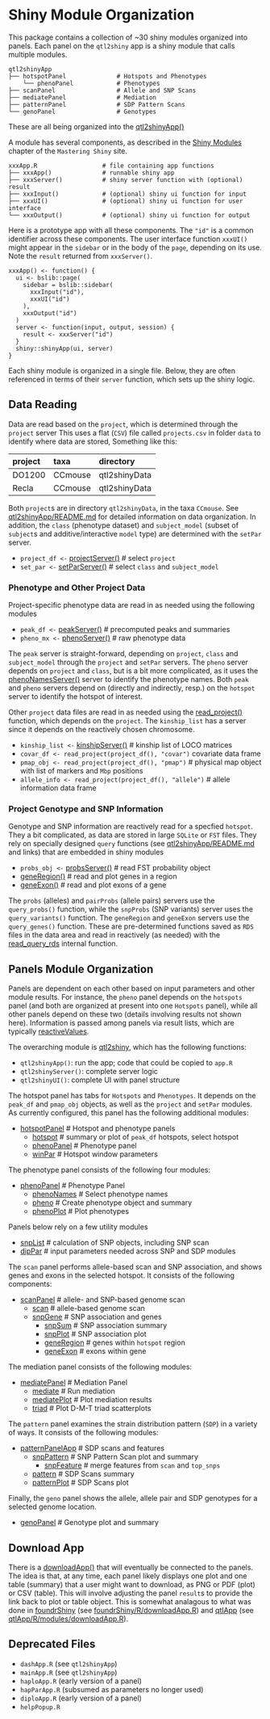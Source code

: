 # Shiny Module Organization

This package contains a collection of ~30 shiny modules organized
into panels.
Each panel on the `qtl2shiny` app is a shiny module that calls multiple
modules.

```
qtl2shinyApp
├── hotspotPanel              # Hotspots and Phenotypes
    └── phenoPanel            # Phenotypes
├── scanPanel                 # Allele and SNP Scans
├── mediatePanel              # Mediation
├── patternPanel              # SDP Pattern Scans
└── genoPanel                 # Genotypes
```

These are all being organized into the
[qtl2shinyApp()](https://github.com/byandell-sysgen/qtl2shiny/blob/refactor/R/qtl2shinyApp.R)

A module has several components, as described in the
[Shiny Modules](https://mastering-shiny.org/scaling-modules.html)
chapter of the `Mastering Shiny` site.

```
xxxApp.R                  # file containing app functions
├── xxxApp()              # runnable shiny app
├── xxxServer()           # shiny server function with (optional) result
├── xxxInput()            # (optional) shiny ui function for input
├── xxxUI()               # (optional) shiny ui function for user interface
└── xxxOutput()           # (optional) shiny ui function for output
```

Here is a prototype app with all these components.
The `"id"` is a common identifier across these components.
The user interface function `xxxUI()` might appear in the `sidebar`
or in the body of the `page`, depending on its use.
Note the `result` returned from `xxxServer()`.

```
xxxApp() <- function() {
  ui <- bslib::page(
    sidebar = bslib::sidebar(
      xxxInput("id"),
      xxxUI("id")
    ),
    xxxOutput("id")
  )
  server <- function(input, output, session) {
    result <- xxxServer("id")
  }
  shiny::shinyApp(ui, server)
}
```

Each shiny module is organized in a single file.
Below, they are often referenced in terms of their `server` function,
which sets up the shiny logic.

## Data Reading

Data are read based on the `project`, which is determined through the 
`project` server
This uses a flat (`CSV`) file called `projects.csv` in folder `data`
to identify where data are stored,
Something like this:

|project|taxa|directory|
|:------|:---|:--------|
|DO1200|CCmouse|qtl2shinyData|
|Recla|CCmouse|qtl2shinyData|

Both `project`s are in directory `qtl2shinyData`, in the taxa `CCmouse`.
See
[qtl2shinyApp/README.md](https://github.com/byandell-sysgen/qtl2shinyApp/blob/main/README.md)
for detailed information on data organization.
In addition, the 
`class` (phenotype dataset) and
`subject_model` (subset of `subject`s and additive/interactive `model` type)
are determined with the `setPar` server.

- `project_df <-` [projectServer()](https://github.com/byandell-sysgen/qtl2shiny/blob/refactor/R/projectApp.R) #
select `project`
- `set_par <-` [setParServer()](https://github.com/byandell-sysgen/qtl2shiny/blob/refactor/R/setParApp.R) #
select `class` and `subject_model`

### Phenotype and Other Project Data

Project-specific phenotype data are read in as needed using the following modules 

- `peak_df <-` [peakServer()](https://github.com/byandell-sysgen/qtl2shiny/blob/refactor/R/peakApp.R) #
precomputed peaks and summaries
- `pheno_mx <-` [phenoServer()](https://github.com/byandell-sysgen/qtl2shiny/blob/refactor/R/phenoApp.R) #
raw phenotype data

The `peak` server is straight-forward, depending on `project`, `class` and `subject_model`
through the `project` and `setPar` servers.
The `pheno` server depends on `project` and `class`, but is a bit more complicated, as it uses the
[phenoNamesServer()](https://github.com/byandell-sysgen/qtl2shiny/blob/refactor/R/phenoNamesApp.R)
server to identify the phenotype names.
Both `peak` and `pheno` servers depend on (directly and indirectly, resp.)
on the `hotspot` server to identify the hotspot of interest.

Other `project` data files are read in as needed using the
[read_project()](https://github.com/byandell-sysgen/qtl2shiny/blob/refactor/R/readproject.R)
function, which depends on the `project`.
The `kinship_list` has a server since it depends on the reactively chosen chromosome.

- `kinship_list <-` [kinshipServer()](https://github.com/byandell-sysgen/qtl2shiny/blob/refactor/R/kinshipApp.R) #
kinship list of LOCO matrices
- `covar_df <- read_project(project_df(), "covar")` 
covariate data frame
- `pmap_obj <- read_project(project_df(), "pmap")` #
physical map object with list of markers and `Mbp` positions
- `allele_info <- read_project(project_df(), "allele")` #
allele information data frame

### Project Genotype and SNP Information

Genotype and SNP information are reactively read for a specfied `hotspot`.
They a bit complicated, as data are stored in large `SQLite` or `FST` files.
They rely on specially designed `query` functions (see
[qtl2shinyApp/README.md](https://github.com/byandell-sysgen/qtl2shinyApp/blob/main/README.md)
and links) that are embedded in shiny modules

- `probs_obj <-` [probsServer()](https://github.com/byandell-sysgen/qtl2shiny/blob/refactor/R/probsApp.R) #
read FST probability object
- [geneRegion()](https://github.com/byandell-sysgen/qtl2shiny/blob/refactor/R/geneRegionApp.R) #
read and plot genes in a region
- [geneExon()](https://github.com/byandell-sysgen/qtl2shiny/blob/refactor/R/geneExonApp.R) #
read and plot exons of a gene

The `probs` (alleles) and `pairProbs` (allele pairs) servers use the
`query_probs()` function, while the
`snpProbs` (SNP variants) server uses the
`query_variants()` function.
The `geneRegion` and `geneExon` servers use the
`query_genes()` function.
These are pre-determined functions saved as `RDS` files in the
data area and read in reactively (as needed) with the
[read_query_rds](https://github.com/byandell-sysgen/qtl2shiny/blob/refactor/R/read_query_rds.R)
internal function.

## Panels Module Organization

Panels are dependent on each other based on input parameters
and other module results.
For instance, the `pheno` panel depends on the `hotspots` panel
(and both are organized at present into one `Hotspots` panel),
while all other panels depend on these two
(details involving results not shown here).
Information is passed among panels via result lists,
which are typically
[reactiveValues](https://mastering-shiny.org/reactivity-objects.html).

The overarching module is
[qtl2shiny](https://github.com/byandell-sysgen/qtl2shiny/blob/refactor/R/qtl2shinyApp.R),
which has the following functions:

- `qtl2shinyApp()`: run the app; code that could be copied to `app.R`
- `qtl2shinyServer()`: complete server logic
- `qtl2shinyUI()`: complete UI with panel structure

The hotspot panel has tabs for `Hotspots` and `Phenotypes`.
It depends on the `peak_df` and `pmap_obj` objects, as well as the
`project` and `setPar` modules.
As currently configured, this panel has the following additional modules:

- [hotspotPanel](https://github.com/byandell-sysgen/qtl2shiny/blob/refactor/R/hotspotPanelApp.R) #
Hotspot and phenotype panels
  - [hotspot](https://github.com/byandell-sysgen/qtl2shiny/blob/refactor/R/hotspotApp.R) #
summary or plot of `peak_df` hotspots, select hotspot
  - [phenoPanel](https://github.com/byandell-sysgen/qtl2shiny/blob/refactor/R/phenoPanelApp.R) #
Phenotype panel
  - [winPar](https://github.com/byandell-sysgen/qtl2shiny/blob/refactor/R/winParApp.R) #
Hotspot window parameters
  
The phenotype panel consists of the following four modules:

- [phenoPanel](https://github.com/byandell-sysgen/qtl2shiny/blob/refactor/R/phenoPanelApp.R) #
Phenotype Panel
  - [phenoNames](https://github.com/byandell-sysgen/qtl2shiny/blob/refactor/R/phenoNamesApp.R) #
Select phenotype names
  - [pheno](https://github.com/byandell-sysgen/qtl2shiny/blob/refactor/R/phenoApp.R) #
Create phenotype object and summary
  - [phenoPlot](https://github.com/byandell-sysgen/qtl2shiny/blob/refactor/R/phenoPlotApp.R) #
Plot phenotypes

Panels below rely on a few utility modules

- [snpList](https://github.com/byandell-sysgen/qtl2shiny/blob/refactor/R/snpListApp.R) #
calculation of SNP objects, including SNP scan
- [dipPar](https://github.com/byandell-sysgen/qtl2shiny/blob/refactor/R/dipParApp.R) #
input parameters needed across SNP and SDP modules

The `scan` panel performs allele-based scan and SNP association,
and shows genes and exons in the selected hotspot.
It consists of the following components:

- [scanPanel](https://github.com/byandell-sysgen/qtl2shiny/blob/refactor/R/scanPanelApp.R) #
allele- and SNP-based genome scan
  - [scan](https://github.com/byandell-sysgen/qtl2shiny/blob/refactor/R/scanApp.R) #
allele-based genome scan
  - [snpGene](https://github.com/byandell-sysgen/qtl2shiny/blob/refactor/R/snpGeneApp.R) #
SNP association and genes
    - [snpSum](https://github.com/byandell-sysgen/qtl2shiny/blob/refactor/R/snpSumApp.R) #
SNP association summary
    - [snpPlot](https://github.com/byandell-sysgen/qtl2shiny/blob/refactor/R/snpPlotApp.R) #
SNP association plot
    - [geneRegion](https://github.com/byandell-sysgen/qtl2shiny/blob/refactor/R/geneRegionApp.R) #
genes within `hotspot` region
    - [geneExon](https://github.com/byandell-sysgen/qtl2shiny/blob/refactor/R/geneExonApp.R) #
exons within gene

The mediation panel consists of the following modules:

- [mediatePanel](https://github.com/byandell-sysgen/qtl2shiny/blob/refactor/R/phenoPanelApp.R) #
Mediation Panel
  - [mediate](https://github.com/byandell-sysgen/qtl2shiny/blob/refactor/R/phenoNamesApp.R) #
Run mediation
  - [mediatePlot](https://github.com/byandell-sysgen/qtl2shiny/blob/refactor/R/phenoApp.R) #
Plot mediation results
  - [triad](https://github.com/byandell-sysgen/qtl2shiny/blob/refactor/R/triadApp.R) #
Plot D-M-T triad scatterplots

The `pattern` panel examines the strain distribution pattern (`SDP`)
in a variety of ways.
It consists of the following modules:

- [patternPanelApp](https://github.com/byandell-sysgen/qtl2shiny/blob/refactor/R/patternPanelApp.R) #
SDP scans and features
  - [snpPattern](https://github.com/byandell-sysgen/qtl2shiny/blob/refactor/R/snpPatternApp.R) #
SNP Pattern Scan plot and summary
    - [snpFeature](https://github.com/byandell-sysgen/qtl2shiny/blob/refactor/R/snpFeatureApp.R) #
merge features from `scan` and `top_snps`
  - [pattern](https://github.com/byandell-sysgen/qtl2shiny/blob/refactor/R/patternApp.R) #
SDP Scans summary
  - [patternPlot](https://github.com/byandell-sysgen/qtl2shiny/blob/refactor/R/patternPlotApp.R) #
SDP Scans plot

Finally, the `geno` panel shows the allele, allele pair and SDP genotypes
for a selected genome location.

- [genoPanel](https://github.com/byandell-sysgen/qtl2shiny/blob/refactor/R/genoPanelApp.R) #
Genotype plot and summary

## Download App

There is a
[downloadApp()](https://github.com/byandell-sysgen/qtl2shiny/blob/refactor/R/downloadApp.R)
that will eventually be connected to the panels.
The idea is that, at any time, each panel likely displays one plot
and one table (summary) that a user might want to download,
as PNG or PDF (plot) or CSV (table).
This will involve adjusting the panel `result`s to provide the
link back to plot or table object.
This is somewhat analagous to what was done in
[foundrShiny](https://github.com/AttieLab-Systems-Genetics/foundrShiny)
(see [foundrShiny/R/downloadApp.R](https://github.com/AttieLab-Systems-Genetics/foundrShiny/blob/main/R/downloadApp.R))
and
[qtlApp](https://github.com/AttieLab-Systems-Genetics/qtlApp)
(see [qtlApp/R/modules/downloadApp.R](https://github.com/AttieLab-Systems-Genetics/qtlApp/blob/refactor/fs-reorg/R/modules/downloadApp.R)).

## Deprecated Files

- `dashApp.R` (see `qtl2shinyApp`)
- `mainApp.R` (see `qtl2shinyApp`)
- `haploApp.R` (early version of a panel)
- `hapParApp.R` (subsumed as parameters no longer used)
- `diploApp.R` (early version of a panel)
- `helpPopup.R`
